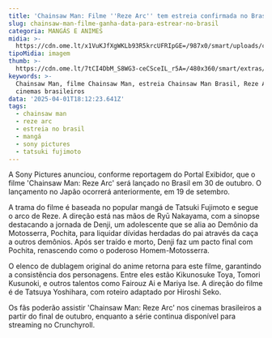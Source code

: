 ```yaml
---
title: 'Chainsaw Man: Filme ''Reze Arc'' tem estreia confirmada no Brasil para outubro'
slug: chainsaw-man-filme-ganha-data-para-estrear-no-brasil
categoria: MANGÁS E ANIMES
midia: >-
  https://cdn.ome.lt/x1VuKJfXgWKLb93R5krcUFRIpGE=/987x0/smart/uploads/conteudo/fotos/OMELETE_CAPA_-_2025-04-01T150321.437.png
tipoMidia: imagem
thumb: >-
  https://cdn.ome.lt/7tCI4DbM_S8WG3-ceCSceIL_r5A=/480x360/smart/extras/conteudos/omelete_THUMB_-_2025-04-01T150307.894.png
keywords: >-
  Chainsaw Man, filme Chainsaw Man, estreia Chainsaw Man Brasil, Reze Arc,
  cinemas brasileiros
data: '2025-04-01T18:12:23.641Z'
tags:
  - chainsaw man
  - reze arc
  - estreia no brasil
  - mangá
  - sony pictures
  - tatsuki fujimoto
---
```


A Sony Pictures anunciou, conforme reportagem do Portal Exibidor, que o filme 'Chainsaw Man: Reze Arc' será lançado no Brasil em 30 de outubro. O lançamento no Japão ocorrerá anteriormente, em 19 de setembro.

A trama do filme é baseada no popular mangá de Tatsuki Fujimoto e segue o arco de Reze. A direção está nas mãos de Ryū Nakayama, com a sinopse destacando a jornada de Denji, um adolescente que se alia ao Demônio da Motosserra, Pochita, para liquidar dívidas herdadas do pai através da caça a outros demônios. Após ser traído e morto, Denji faz um pacto final com Pochita, renascendo como o poderoso Homem-Motosserra.

O elenco de dublagem original do anime retorna para este filme, garantindo a consistência dos personagens. Entre eles estão Kikunosuke Toya, Tomori Kusunoki, e outros talentos como Fairouz Ai e Mariya Ise. A direção do filme é de Tatsuya Yoshihara, com roteiro adaptado por Hiroshi Seko.

Os fãs poderão assistir 'Chainsaw Man: Reze Arc' nos cinemas brasileiros a partir do final de outubro, enquanto a série continua disponível para streaming no Crunchyroll.
